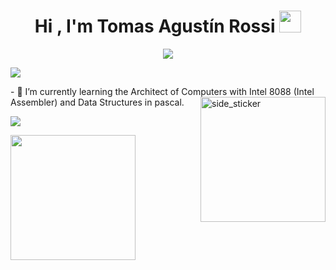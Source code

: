 <h1 align="center"><b>Hi , I'm Tomas Agustín Rossi </b><img src="https://media.giphy.com/media/hvRJCLFzcasrR4ia7z/giphy.gif" width="35"></h1>


<p align="center">
<img src="https://readme-typing-svg.herokuapp.com?size=17&duration=3000&lines=University+Student;Eye+To+Be+a+Future+Microsoft+Engineer;Focused+on+systems+and+infrastructure" >
</p>
<img src="https://user-images.githubusercontent.com/73097560/115834477-dbab4500-a447-11eb-908a-139a6edaec5c.gif">
<p>- 🌱 I’m currently learning the Architect of Computers with Intel 8088 (Intel Assembler) and Data Structures in pascal.
     
<img align="right" width=200px height=200px alt="side_sticker" src="https://media.giphy.com/media/TEnXkcsHrP4YedChhA/giphy.gif" />
</p>
<img src="https://user-images.githubusercontent.com/73097560/115834477-dbab4500-a447-11eb-908a-139a6edaec5c.gif">

<img src="https://media.giphy.com/media/WFZvB7VIXBgiz3oDXE/giphy.gif" width="200" height="200" frameBorder="0" class="giphy-embed" allowFullScreen></img></p>
<br>
<!--
**EpictetusHonor/EpictetusHonor** is a ✨ _special_ ✨ repository because its `README.md` (this file) appears on your GitHub profile.

Here are some ideas to get you started:

- 🔭 I’m currently working on ...
- 🌱 I’m currently learning ...
- 👯 I’m looking to collaborate on ...
- 🤔 I’m looking for help with ...
- 💬 Ask me about ...
- 📫 How to reach me: ...
- 😄 Pronouns: ...
- ⚡ Fun fact: ...
-->
